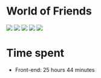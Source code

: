 # World of Friends
<div>
  <img src="https://img.shields.io/badge/Front--end-ReactJS-blue.svg">
  <img src="https://img.shields.io/badge/Back--end-Django-lightgrey.svg">
  <img src="https://img.shields.io/badge/Database-PostgreSQL-9cf.svg">
  <img src="https://img.shields.io/badge/Cache-Redis-critical.svg">
  <img src="https://img.shields.io/badge/Mobile-React%20Native-informational.svg">
</div>

# Time spent
- Front-end: 25 hours 44 minutes
